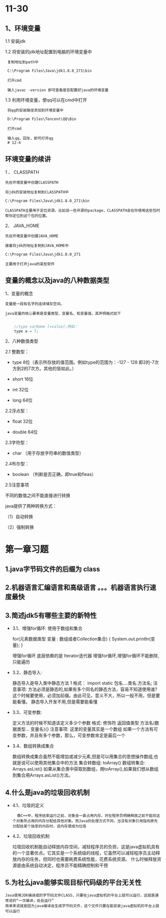 # 11-30

## 1、环境变量

1.1  安装jdk

1.2  将安装的jdk地址配置到电脑的环境变量中
   
     复制地址到path中

     C:\Program Files\Java\jdk1.8.0_271\bin

     打开cmd 

     输入javac -version 即可查看是否配置好java的环境变量

1.3  利用环境变量，使qq可以在cmd中打开
    
     将qq的安装路径添加到环境变量中

     D:\Program Files\Tencent\QQ\Bin

     打开cmd
     
     输入qq，回车，即可打开qq
     # 12-4


## 环境变量的续讲


1 、 CLASSPATH

    先在环境变量中创建CLASSPATH

    将jdk的安装地址复制到CLASSPATH中

    C:\Program Files\Java\jdk1.8.0_271\bin

    CLASSPATH主要用于定位资源。比如说一些开源的package，CLASSPATH会在你使用这些包时帮你定位到这个包的位置。

2、 JAVA_HOME

    先在环境变量中创建JAVA_HOME

    接着将jdk的地址复制到JAVA_HOME中

    C:\Program Files\Java\jdk1.8.0_271

    主要用于打开java的某些软件


## 变量的概念以及java的八种数据类型

1、变量的概念

    变量是一段有名字的连续储存空间。

    java变量的核心要素是变量类型、变量名、和变量值，其声明格式如下

```java

    //type varName [=value];例如：
    type a = 7;

```

2、八种数值类型

2.1 整数型：
- type   8位（表示所存放的值范围。例如type的范围为：-127 - 128 即2的-7次方到2的7次方。其他的皆如此。）

- short  16位

- int    32位

- long   64位

2.2浮点型：

- float  32位

- double  64位

2.3字符型：

- char  （用于存放字符串的数值类型）

2.4布尔型：

- boolean  （判断是否正确，即true和fleas）

2.5注意事项

   不同的数值之间不能直接进行转换

   java提供了两种转换方式：

   （1）自动转换
   
   （2）强制转换
   

# 第一章习题
## 1.java字节码文件的后缀为 class
## 2.机器语言汇编语言和高级语言 。。。机器语言执行速度最快
## 3.简述jdk5有哪些主要的新特性
- 3.1、增强for循环: 使用于数组和集合


    for(元素数据类型 变量 : 数组或者Collection集合) { 
    System.out.println(变量);
    }

    增强for循环 底层依赖的是 Iterator迭代器
    增强for循环,增强for循环不能删除,只能遍历
- 3.2、静态导入:


    静态导入是导入类中静态方法
    1
    格式： import static 包名….类名.方法名;
    注意事项: 方法必须是静态的,如果有多个同名的静态方法，容易不知道使用谁?这个时候要使用，必须加前缀。由此可见，意义不大，所以一般不用，但是要能看懂。
    静态导入开发不用,但是需要能看懂
- 3.3、可变参数:

    定义方法的时候不知道该定义多少个参数
    格式: 修饰符 返回值类型 方法名(数据类型… 变量名){}
    注意事项:
    这里的变量其实是一个数组
    如果一个方法有可变参数，并且有多个参数，那么，可变参数肯定是最后一个
- 3.4、数组转换成集合

    数组转换成集合虽然不能增加或减少元素,但是可以用集合的思想操作数组,也就是说可以使用其他集合中的方法
    集合转数组: toArray() 数组转集合: Arrays.asList()
    如果从集合类中获取到数组，用toArray(),如果我们想从数组到集合用Arrays.asList()方法。
## 4.什么是java的垃圾回收机制
- 4.1、垃圾的定义

        像C++中，程序结束运行之前，对象会一直占用内存，并在程序员明确释放之前不能将这个对象所占用的内存分配给其他对象。而Java的处理方式不同，当没有对象引用指向原先分配给某个独享的内存时，该内存便成为垃圾
- 4.2、垃圾回收机制

    垃圾回收机制能自动释放内存空间，减轻程序员的负担，这是java虚拟机具有的一个显著优点。它其实是一个系统级的线程，它虽然可以减轻程序员主动释放内存的任务，但同时也需要耗费系统性能，花费系统资源。
    什么时候释放资源是由系统自动决定，程序员不能精确控制和干预
## 5.为社么java能够实现目标代码级的平台无关性


    Java使用JDK编译成的字节码文件CLASS，只要在java虚拟机的平台上就可以运行，这就是通常说的“一次编译，处处运行”
    简单来说就是因为java编译会生成字节码文件，这个文件只要在能安装java虚拟机的平台上就可以运行